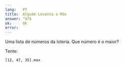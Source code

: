 ```yaml
---
lang:   PT
title:  Alguém Levanta a Mão
answer: ^47$
ok:     Ok
error:  
---
```


Uma lista de números da loteria. Que número é o maior?

Tente:

    [12, 47, 35].max
